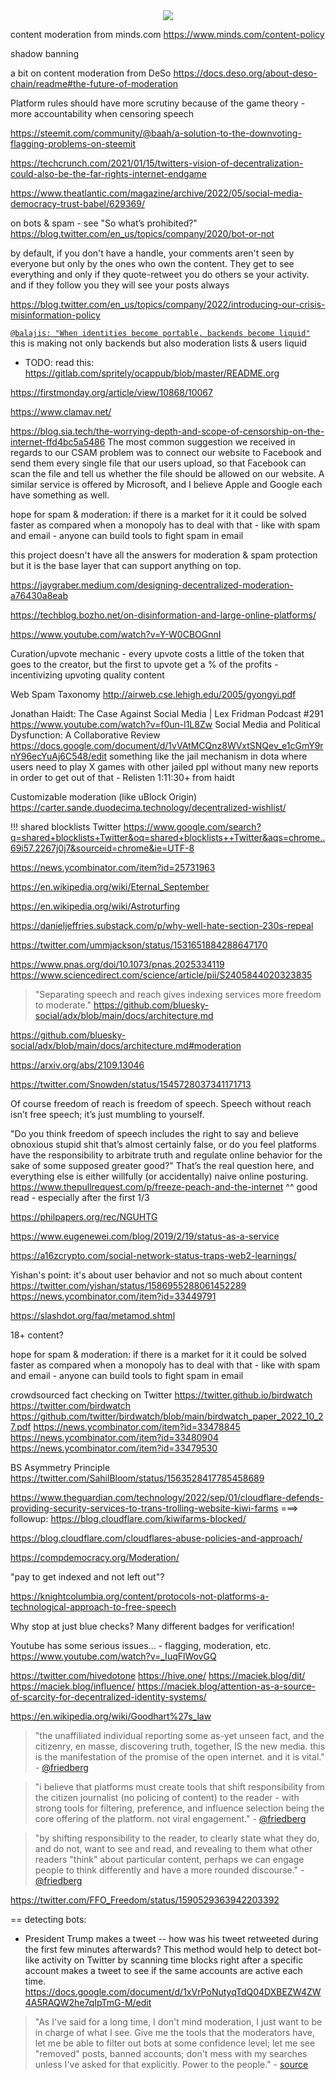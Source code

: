 <div style="text-align: center;">
    <img src="https://png.pngitem.com/pimgs/s/207-2073499_translate-platform-from-english-to-spanish-work-in.png">
</div>


content moderation from minds.com
https://www.minds.com/content-policy

shadow banning

a bit on content moderation from DeSo
https://docs.deso.org/about-deso-chain/readme#the-future-of-moderation

Platform rules should have more scrutiny because of the game theory - more accountability when censoring speech

https://steemit.com/community/@baah/a-solution-to-the-downvoting-flagging-problems-on-steemit

https://techcrunch.com/2021/01/15/twitters-vision-of-decentralization-could-also-be-the-far-rights-internet-endgame

https://www.theatlantic.com/magazine/archive/2022/05/social-media-democracy-trust-babel/629369/

on bots & spam - see "So what’s prohibited?"
https://blog.twitter.com/en_us/topics/company/2020/bot-or-not


by default, if you don't have a handle, your comments aren't seen by everyone but only by the ones who own the content. They get to see everything and only if they quote-retweet you do others se your activity. and if they follow you they will see your posts always


https://blog.twitter.com/en_us/topics/company/2022/introducing-our-crisis-misinformation-policy


[`@balajis: "When identities become portable, backends become liquid"`](https://twitter.com/coconidodev/status/1504850437727571974)
this is making not only backends but also moderation lists & users liquid


- TODO: read this:
    https://gitlab.com/spritely/ocappub/blob/master/README.org

https://firstmonday.org/article/view/10868/10067

https://www.clamav.net/


https://blog.sia.tech/the-worrying-depth-and-scope-of-censorship-on-the-internet-ffd4bc5a5486
The most common suggestion we received in regards to our CSAM problem was to connect our website to Facebook and send them every single file that our users upload, so that Facebook can scan the file and tell us whether the file should be allowed on our website. A similar service is offered by Microsoft, and I believe Apple and Google each have something as well.


hope for spam & moderation: if there is a market for it it could be solved faster as compared when a monopoly has to deal with that - like with spam and email - anyone can build tools to fight spam in email


this project doesn't have all the answers for moderation & spam protection but it is the base layer that can support anything on top.

https://jaygraber.medium.com/designing-decentralized-moderation-a76430a8eab

https://techblog.bozho.net/on-disinformation-and-large-online-platforms/

https://www.youtube.com/watch?v=Y-W0CBOGnnI


Curation/upvote mechanic - every upvote costs a little of the token that goes to the creator, but the first to upvote get a % of the profits - incentivizing upvoting quality content


Web Spam Taxonomy
http://airweb.cse.lehigh.edu/2005/gyongyi.pdf

Jonathan Haidt: The Case Against Social Media | Lex Fridman Podcast #291
https://www.youtube.com/watch?v=f0un-l1L8Zw
Social Media and Political Dysfunction: A Collaborative Review
https://docs.google.com/document/d/1vVAtMCQnz8WVxtSNQev_e1cGmY9rnY96ecYuAj6C548/edit
something like the jail mechanism in dota where users need to play X games with other jailed ppl without many new reports in order to get out of that - Relisten 1:11:30+ from haidt


Customizable moderation (like uBlock Origin)
https://carter.sande.duodecima.technology/decentralized-wishlist/

!!! shared blocklists Twitter
https://www.google.com/search?q=shared+blocklists+Twitter&oq=shared+blocklists++Twitter&aqs=chrome..69i57.2267j0j7&sourceid=chrome&ie=UTF-8


https://news.ycombinator.com/item?id=25731963

https://en.wikipedia.org/wiki/Eternal_September

https://en.wikipedia.org/wiki/Astroturfing


https://danieljeffries.substack.com/p/why-well-hate-section-230s-repeal


https://twitter.com/ummjackson/status/1531651884288647170

https://www.pnas.org/doi/10.1073/pnas.2025334119
https://www.sciencedirect.com/science/article/pii/S2405844020323835


> "Separating speech and reach gives indexing services more freedom to moderate."
https://github.com/bluesky-social/adx/blob/main/docs/architecture.md


https://github.com/bluesky-social/adx/blob/main/docs/architecture.md#moderation


https://arxiv.org/abs/2109.13046

https://twitter.com/Snowden/status/1545728037341171713






Of course freedom of reach is freedom of speech. Speech without reach isn’t free speech; it’s just mumbling to yourself.

"Do you think freedom of speech includes the right to say and believe obnoxious stupid shit that’s almost certainly false, or do you feel platforms have the responsibility to arbitrate truth and regulate online behavior for the sake of some supposed greater good?"
That’s the real question here, and everything else is either willfully (or accidentally) naive online posturing.
https://www.thepullrequest.com/p/freeze-peach-and-the-internet
^^ good read - especially after the first 1/3



https://philpapers.org/rec/NGUHTG

https://www.eugenewei.com/blog/2019/2/19/status-as-a-service

https://a16zcrypto.com/social-network-status-traps-web2-learnings/



Yishan's point: it's about user behavior and not so much about content
https://twitter.com/yishan/status/1586955288061452289
https://news.ycombinator.com/item?id=33449791


https://slashdot.org/faq/metamod.shtml


18+ content?


hope for spam & moderation: if there is a market for it it could be solved faster as compared when a monopoly has to deal with that - like with spam and email - anyone can build tools to fight spam in email


crowdsourced fact checking on Twitter
https://twitter.github.io/birdwatch
https://twitter.com/birdwatch
https://github.com/twitter/birdwatch/blob/main/birdwatch_paper_2022_10_27.pdf
https://news.ycombinator.com/item?id=33478845
https://news.ycombinator.com/item?id=33480904
https://news.ycombinator.com/item?id=33479530



BS Asymmetry Principle
https://twitter.com/SahilBloom/status/1563528417785458689

https://www.theguardian.com/technology/2022/sep/01/cloudflare-defends-providing-security-services-to-trans-trolling-website-kiwi-farms
===> followup:
https://blog.cloudflare.com/kiwifarms-blocked/

https://blog.cloudflare.com/cloudflares-abuse-policies-and-approach/

https://compdemocracy.org/Moderation/

"pay to get indexed and not left out"?

https://knightcolumbia.org/content/protocols-not-platforms-a-technological-approach-to-free-speech

Why stop at just blue checks? Many different badges for verification!


Youtube has some serious issues... - flagging, moderation, etc.
https://www.youtube.com/watch?v=_IuqFlWovGQ

https://twitter.com/hivedotone
https://hive.one/
https://maciek.blog/dit/
https://maciek.blog/influence/
https://maciek.blog/attention-as-a-source-of-scarcity-for-decentralized-identity-systems/


https://en.wikipedia.org/wiki/Goodhart%27s_law


> "the unaffiliated individual reporting some as-yet unseen fact, and the citizenry, en masse, discovering truth, together, IS the new media. this is the manifestation of the promise of the open internet. and it is vital." - [@friedberg](https://twitter.com/friedberg/status/1587118917213777920)

> "i believe that platforms must create tools that shift responsibility from the citizen journalist (no policing of content) to the reader - with strong tools for filtering, preference, and influence selection being the core offering of the platform. not viral engagement." - [@friedberg](https://twitter.com/friedberg/status/1587118926340554752)

> "by shifting responsibility to the reader, to clearly state what they do, and do not, want to see and read, and revealing to them what other readers "think" about particular content, perhaps we can engage people to think differently and have a more rounded discourse." - [@friedberg](https://twitter.com/friedberg/status/1587118928123158528)





https://twitter.com/FFO_Freedom/status/1590529363942203392




== detecting bots:
- President Trump makes a tweet -- how was his tweet retweeted during the first few minutes afterwards? This method would help to detect bot-like activity on Twitter by scanning time blocks right after a specific account makes a tweet to see if the same accounts are active each time.
    https://docs.google.com/document/d/1xVrPoNutyqTdQ04DXBEZW4ZW4A5RAQW2he7qIpTmG-M/edit



> "As I've said for a long time, I don't mind moderation, I just want to be in charge of what I see. Give me the tools that the moderators have, let me be able to filter out bots at some confidence level; let me see "removed" posts, banned accounts; don't mess with my searches unless I've asked for that explicitly. Power to the people." - [source](https://news.ycombinator.com/item?id=33447848)
